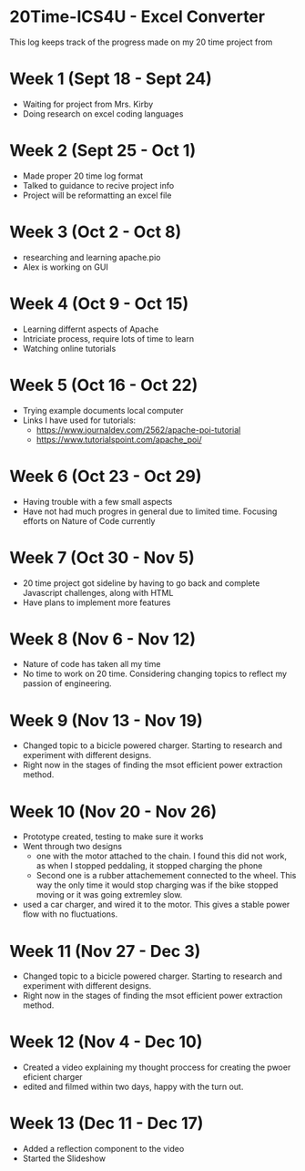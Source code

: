 # 20Time-ICS4U - Excel Converter
This log keeps track of the progress made on my 20 time project from 

# Week 1 (Sept 18 - Sept 24)
- Waiting for project from Mrs. Kirby
- Doing research on excel coding languages

# Week 2 (Sept 25 - Oct 1)
- Made proper 20 time log format
- Talked to guidance to recive project info
- Project will be reformatting an excel file 

# Week 3 (Oct 2 - Oct 8)
- researching and learning apache.pio 
- Alex is working on GUI

# Week 4 (Oct 9 - Oct 15)
- Learning differnt aspects of Apache
- Intriciate process, require lots of time to learn
- Watching online tutorials

# Week 5 (Oct 16 - Oct 22)
- Trying example documents local computer   
- Links I have used for tutorials:
    - https://www.journaldev.com/2562/apache-poi-tutorial
    - https://www.tutorialspoint.com/apache_poi/
# Week 6 (Oct 23 - Oct 29)
- Having trouble with a few small aspects
- Have not had much progres in general due to limited time. Focusing efforts on Nature of Code currently

# Week 7 (Oct 30 - Nov 5)
- 20 time project got sideline by having to go back and complete Javascript challenges, along with HTML
- Have plans to implement more features

# Week 8 (Nov 6 - Nov 12)
- Nature of code has taken all my time
- No time to work on 20 time. Considering changing topics to reflect my passion of engineering. 

# Week 9 (Nov 13 - Nov 19)
- Changed topic to a bicicle powered charger. Starting to research and experiment with different designs. 
- Right now in the stages of finding the msot efficient power extraction method. 

# Week 10 (Nov 20 - Nov 26)
- Prototype created, testing to make sure it works
- Went through two designs
    - one with the motor attached to the chain. I found this did not work, as when I stopped peddaling, it stopped charging the phone
    - Second one is a rubber attachemement connected to the wheel. This way the only time it would stop charging was if the bike stopped        moving or it was going extremley slow.
- used a car charger, and wired it to the motor. This gives a stable power flow with no fluctuations. 

# Week 11 (Nov 27 - Dec 3)
- Changed topic to a bicicle powered charger. Starting to research and experiment with different designs. 
- Right now in the stages of finding the msot efficient power extraction method. 

# Week 12 (Nov 4 - Dec 10)
- Created a video explaining my thought proccess for creating the pwoer eficient charger
- edited and filmed within two days, happy with the turn out. 

# Week 13 (Dec 11 - Dec 17)
- Added a reflection component to the video
- Started the Slideshow






